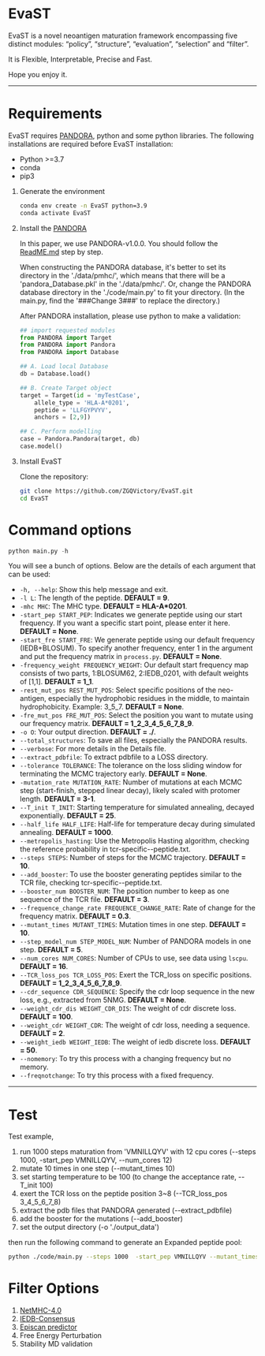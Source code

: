 # EvaST

EvaST is a novel neoantigen maturation framework encompassing five distinct modules: “policy”, “structure”, “evaluation”, “selection” and “filter”. 

It is Flexible, Interpretable, Precise and Fast.

Hope you enjoy it.

---
# Requirements

EvaST requires [PANDORA](https://github.com/X-lab-3D/PANDORA/), python and some python libraries. The following installations are required before EvaST installation:

* Python >=3.7
* conda
* pip3

1. Generate the environment

      ```bash
      conda env create -n EvaST python=3.9
      conda activate EvaST
      ```

2. Install the [PANDORA](https://github.com/X-lab-3D/PANDORA/)

      In this paper, we use PANDORA-v1.0.0. You should follow the [ReadME.md](https://github.com/X-lab-3D/PANDORA/blob/master/README.md) step by step.

      When constructing the PANDORA database, it's better to set its directory in the './data/pmhc/', which means that there will be a 'pandora_Database.pkl' in the './data/pmhc/'. Or, change the PANDORA database directory in the './code/main.py' to fit your directory. (In the main.py, find the '###Change 3###' to replace the directory.)

      After PANDORA installation, please use python to make a validation:

      ```python
      ## import requested modules
      from PANDORA import Target
      from PANDORA import Pandora
      from PANDORA import Database
      
      ## A. Load local Database
      db = Database.load()
      
      ## B. Create Target object
      target = Target(id = 'myTestCase',
          allele_type = 'HLA-A*0201',
          peptide = 'LLFGYPVYV',
          anchors = [2,9])
      
      ## C. Perform modelling
      case = Pandora.Pandora(target, db)
      case.model()

      ```

4. Install EvaST

    Clone the repository:
   ```bash
   git clone https://github.com/ZGQVictory/EvaST.git
   cd EvaST
   ```

# Command options

```python
python main.py -h
```

You will see a bunch of options. Below are the details of each argument that can be used:

- `-h, --help`: Show this help message and exit.
- `-l L`: The length of the peptide. **DEFAULT = 9**.
- `-mhc MHC`: The MHC type. **DEFAULT = HLA-A*0201**.
- `-start_pep START_PEP`: Indicates we generate peptide using our start frequency. If you want a specific start point, please enter it here. **DEFAULT = None**.
- `-start_fre START_FRE`: We generate peptide using our default frequency (IEDB+BLOSUM). To specify another frequency, enter 1 in the argument and put the frequency matrix in `process.py`. **DEFAULT = None**.
- `-frequency_weight FREQUENCY_WEIGHT`: Our default start frequency map consists of two parts, 1:BLOSUM62, 2:IEDB_0201, with default weights of [1,1]. **DEFAULT = 1_1**.
- `-rest_mut_pos REST_MUT_POS`: Select specific positions of the neo-antigen, especially the hydrophobic residues in the middle, to maintain hydrophobicity. Example: 3_5_7. **DEFAULT = None**.
- `-fre_mut_pos FRE_MUT_POS`: Select the position you want to mutate using our frequency matrix. **DEFAULT = 1_2_3_4_5_6_7_8_9**.
- `-o O`: Your output direction. **DEFAULT = ./**.
- `--total_structures`: To save all files, especially the PANDORA results. 
- `--verbose`: For more details in the Details file.
- `--extract_pdbfile`: To extract pdbfile to a LOSS directory.
- `--tolerance TOLERANCE`: The tolerance on the loss sliding window for terminating the MCMC trajectory early. **DEFAULT = None**.
- `-mutation_rate MUTATION_RATE`: Number of mutations at each MCMC step (start-finish, stepped linear decay), likely scaled with protomer length. **DEFAULT = 3-1**.
- `--T_init T_INIT`: Starting temperature for simulated annealing, decayed exponentially. **DEFAULT = 25**.
- `--half_life HALF_LIFE`: Half-life for temperature decay during simulated annealing. **DEFAULT = 1000**.
- `--metropolis_hasting`: Use the Metropolis Hasting algorithm, checking the reference probability in tcr-specific--peptide.txt.
- `--steps STEPS`: Number of steps for the MCMC trajectory. **DEFAULT = 10**.
- `--add_booster`: To use the booster generating peptides similar to the TCR file, checking tcr-specific--peptide.txt.
- `--booster_num BOOSTER_NUM`: The position number to keep as one sequence of the TCR file. **DEFAULT = 3**.
- `--frequence_change_rate FREQUENCE_CHANGE_RATE`: Rate of change for the frequency matrix. **DEFAULT = 0.3**.
- `--mutant_times MUTANT_TIMES`: Mutation times in one step. **DEFAULT = 10**.
- `--step_model_num STEP_MODEL_NUM`: Number of PANDORA models in one step. **DEFAULT = 5**.
- `--num_cores NUM_CORES`: Number of CPUs to use, see data using `lscpu`. **DEFAULT = 16**.
- `--TCR_loss_pos TCR_LOSS_POS`: Exert the TCR_loss on specific positions. **DEFAULT = 1_2_3_4_5_6_7_8_9**.
- `--cdr_sequence CDR_SEQUENCE`: Specify the cdr loop sequence in the new loss, e.g., extracted from 5NMG. **DEFAULT = None**.
- `--weight_cdr_dis WEIGHT_CDR_DIS`: The weight of cdr discrete loss. **DEFAULT = 100**.
- `--weight_cdr WEIGHT_CDR`: The weight of cdr loss, needing a sequence. **DEFAULT = 2**.
- `--weight_iedb WEIGHT_IEDB`: The weight of iedb discrete loss. **DEFAULT = 50**.
- `--nomemory`: To try this process with a changing frequency but no memory.
- `--freqnotchange`: To try this process with a fixed frequency.

---
# Test

Test example, 
1. run 1000 steps maturation from 'VMNILLQYV' with 12 cpu cores (--steps 1000, -start_pep VMNILLQYV, --num_cores 12)
2. mutate 10 times in one step (--mutant_times 10)
3. set starting temperature to be 100 (to change the acceptance rate, --T_init 100)
4. exert the TCR loss on the peptide position 3~8 (--TCR_loss_pos 3_4_5_6_7_8)
5. extract the pdb files that PANDORA generated (--extract_pdbfile)
6. add the booster for the mutations (--add_booster)
7. set the output directory (-o './output_data')

then run the following command to generate an Expanded peptide pool:

```bash
python ./code/main.py --steps 1000  -start_pep VMNILLQYV --mutant_times 10  --T_init 100  --TCR_loss_pos 3_4_5_6_7_8  --extract_pdbfile --add_booster -o './output_data'
```

# Filter Options

1. [NetMHC-4.0](https://services.healthtech.dtu.dk/services/NetMHC-4.0/)
2. [IEDB-Consensus](https://nextgen-tools.iedb.org/pipeline)
3. [Episcan predictor](https://www.episcan-predictor.com)
4. Free Energy Perturbation
5. Stability MD validation




